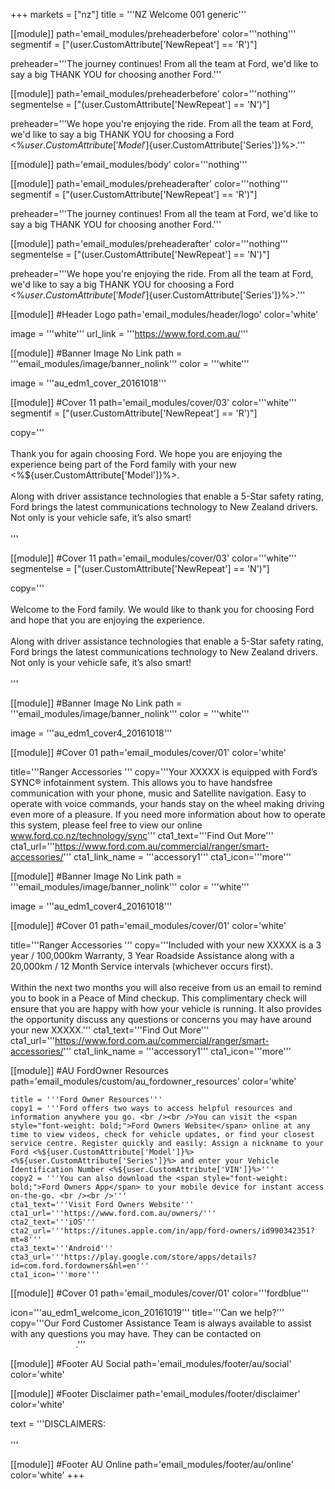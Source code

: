 +++
markets = ["nz"]
title = '''NZ Welcome 001 generic'''

[[module]]
path='email_modules/preheaderbefore'
color='''nothing'''
segmentif = ["(user.CustomAttribute['NewRepeat'] == 'R')"]

   preheader='''The journey continues! From all the team at Ford, we'd like to say a big THANK YOU for choosing another Ford.'''

[[module]]
path='email_modules/preheaderbefore'
color='''nothing'''
segmentelse = ["(user.CustomAttribute['NewRepeat'] == 'N')"]

   preheader='''We hope you're enjoying the ride. From all the team at Ford, we'd like to say a big THANK YOU for choosing a Ford <%${user.CustomAttribute['Model']}%> <%${user.CustomAttribute['Series']}%>.'''

[[module]]
path='email_modules/body'
color='''nothing'''

[[module]]
path='email_modules/preheaderafter'
color='''nothing'''
segmentif = ["(user.CustomAttribute['NewRepeat'] == 'R')"]

   preheader='''The journey continues! From all the team at Ford, we'd like to say a big THANK YOU for choosing another Ford.'''

[[module]]
path='email_modules/preheaderafter'
color='''nothing'''
segmentelse = ["(user.CustomAttribute['NewRepeat'] == 'N')"]

   preheader='''We hope you're enjoying the ride. From all the team at Ford, we'd like to say a big THANK YOU for choosing a Ford <%${user.CustomAttribute['Model']}%> <%${user.CustomAttribute['Series']}%>.'''

[[module]] #Header Logo
path='email_modules/header/logo'
color='white'

  image = '''white'''
  url_link = '''https://www.ford.com.au/'''


[[module]] #Banner Image No Link
path = '''email_modules/image/banner_nolink'''
color = '''white'''

  image = '''au_edm1_cover_20161018'''


[[module]] #Cover 11
path='email_modules/cover/03'
color='''white'''
segmentif = ["(user.CustomAttribute['NewRepeat'] == 'R')"]

  copy='''<br /><br />Thank you for again choosing Ford. We hope you are enjoying the experience being part of the Ford family with your new <%${user.CustomAttribute['Model']}%>.<br /><br />Along with driver assistance technologies that enable a 5-Star safety rating, Ford brings the latest communications technology to New Zealand drivers. Not only is your vehicle safe, it’s also smart!<br /><br />'''
  
  [[module]] #Cover 11
path='email_modules/cover/03'
color='''white'''
segmentelse = ["(user.CustomAttribute['NewRepeat'] == 'N')"]

  copy='''<br /><br />Welcome to the Ford family.  We would like to thank you for choosing Ford and hope that you are enjoying the experience.<br /><br />Along with driver assistance technologies that enable a 5-Star safety rating, Ford brings the latest communications technology to New Zealand drivers. Not only is your vehicle safe, it’s also smart!<br /><br />'''



 [[module]] #Banner Image No Link
path = '''email_modules/image/banner_nolink'''
color = '''white'''

  image = '''au_edm1_cover4_20161018'''


[[module]] #Cover 01 
path='email_modules/cover/01'
color='white'

  title='''Ranger Accessories '''
  copy='''Your XXXXX is equipped with Ford’s SYNC® infotainment system.  This allows you to have handsfree communication with your phone, music and Satellite navigation.  Easy to operate with voice commands, your hands stay on the wheel making driving even more of a pleasure.    If you need more information about how to operate this system, please feel free to view our online www.ford.co.nz/technology/sync'''
  cta1_text='''Find Out More'''
  cta1_url='''https://www.ford.com.au/commercial/ranger/smart-accessories/'''
  cta1_link_name = '''accessory1'''
  cta1_icon='''more'''

[[module]] #Banner Image No Link
path = '''email_modules/image/banner_nolink'''
color = '''white'''

  image = '''au_edm1_cover4_20161018'''
  
  [[module]] #Cover 01 
path='email_modules/cover/01'
color='white'

  title='''Ranger Accessories '''
  copy='''Included with your new XXXXX is a 3 year / 100,000km Warranty, 3 Year Roadside Assistance along with a 20,000km / 12 Month Service intervals (whichever occurs first).<br /><br /> Within the next two months you will also receive from us an email to remind you to book in a Peace of Mind checkup.  This complimentary check will ensure that you are happy with how your vehicle is running.  It also provides the opportunity discuss any questions or concerns you may have around your new XXXXX.'''
  cta1_text='''Find Out More'''
  cta1_url='''https://www.ford.com.au/commercial/ranger/smart-accessories/'''
  cta1_link_name = '''accessory1'''
  cta1_icon='''more'''


[[module]] #AU FordOwner Resources
path='email_modules/custom/au_fordowner_resources'
color='white'

	title = '''Ford Owner Resources'''
	copy1 = '''Ford offers two ways to access helpful resources and information anywhere you go. <br /><br />You can visit the <span style="font-weight: bold;">Ford Owners Website</span> online at any time to view videos, check for vehicle updates, or find your closest service centre. Register quickly and easily: Assign a nickname to your Ford <%${user.CustomAttribute['Model']}%> <%${user.CustomAttribute['Series']}%> and enter your Vehicle Identification Number <%${user.CustomAttribute['VIN']}%>'''
    copy2 = '''You can also download the <span style="font-weight: bold;">Ford Owners App</span> to your mobile device for instant access on-the-go. <br /><br />'''
	cta1_text='''Visit Ford Owners Website'''
	cta1_url='''https://www.ford.com.au/owners/'''
	cta2_text='''iOS'''
	cta2_url='''https://itunes.apple.com/in/app/ford-owners/id990342351?mt=8'''
	cta3_text='''Android'''
	cta3_url='''https://play.google.com/store/apps/details?id=com.ford.fordowners&hl=en'''
	cta1_icon='''more'''

[[module]] #Cover 01
path='email_modules/cover/01'
color='''fordblue'''

  icon='''au_edm1_welcome_icon_20161019'''
  title='''Can we help?'''
  copy='''Our Ford Customer Assistance Team is always available to assist with any questions you may have. They can be contacted on <span style="color:#FFFFFF">0800 Ford NZ (0200 367 369)</span>.'''


[[module]] #Footer AU Social
path='email_modules/footer/au/social'
color='white'

[[module]] #Footer Disclaimer
path='email_modules/footer/disclaimer'
color='white'

  text = '''DISCLAIMERS:
        <br /> <br />'''


[[module]] #Footer AU Online
path='email_modules/footer/au/online'
color='white'
+++
